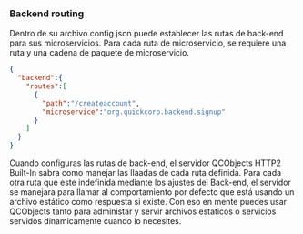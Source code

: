 ### Backend routing

Dentro de su archivo config.json puede establecer las rutas de back-end para sus microservicios.
Para cada ruta de microservicio, se requiere una ruta y una cadena de paquete de microservicio.

```json
{
  "backend":{
    "routes":[
      {
        "path":"/createaccount",
        "microservice":"org.quickcorp.backend.signup"
      }
    ]
  }
}
```

Cuando configuras las rutas de back-end, el servidor  QCObjects HTTP2 Built-In  sabra como manejar las llaadas de cada ruta definida. Para cada otra ruta que este indefinida mediante los ajustes del Back-end, el servidor se manejara para llamar al comportamiento por defecto que está usando un archivo estático como respuesta si existe.
 Con eso en mente puedes usar QCObjects tanto para administar y servir archivos estaticos o servicios servidos dinamicamente cuando lo necesites.
